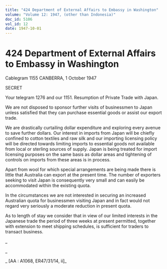```yaml
---
title: "424 Department of External Affairs to Embassy in Washington"
volume: "Volume 12: 1947, (other than Indonesia)"
doc_id: 5106
vol_id: 12
date: 1947-10-01
---
```


# 424 Department of External Affairs to Embassy in Washington

Cablegram 1155 CANBERRA, 1 October 1947

SECRET

Your telegram 1276 and our 1151. Resumption of Private Trade with Japan.

We are not disposed to sponsor further visits of businessmen to Japan unless satisfied that they can purchase essential goods or assist our export trade.

We are drastically curtailing dollar expenditure and exploring every avenue to save further dollars. Our interest in imports from Japan will be chiefly confined to cotton textiles and raw silk and our importing licensing policy will be directed towards limiting imports to essential goods not available from local or sterling sources of supply. Japan is being treated for import licensing purposes on the same basis as dollar areas and tightening of controls on imports from these areas is in process.

Apart from wool for which special arrangements are being made there is little that Australia can export at the present time. The number of exporters seeking to visit Japan is consequently very small and can easily be accommodated within the existing quota.

In the circumstances we are not interested in securing an increased Australian quota for businessmen visiting Japan and in fact would not regard very seriously a moderate reduction in present quota.

As to length of stay we consider that in view of our limited interests in the Japanese trade the period of three weeks at present permitted, together with extension to meet shipping schedules, is sufficient for traders to transact business.

_

_

_ [AA : A1068, ER47/31/14, ii]_
